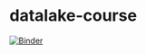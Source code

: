 # datalake-course
[![Binder](https://mybinder.org/badge_logo.svg)](https://mybinder.org/v2/gh/lindafengsf/datalake-course/HEAD)
